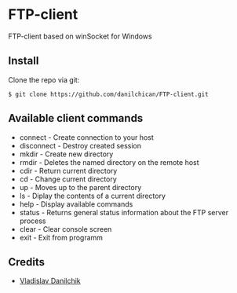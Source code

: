 # FTP-client
FTP-client based on winSocket for Windows

## Install
Clone the repo via git:
```
$ git clone https://github.com/danilchican/FTP-client.git
```

## Available client commands
* connect - Create connection to your host
* disconnect - Destroy created session
* mkdir - Create new directory
* rmdir - Deletes the named directory on the remote host
* cdir - Return current directory
* cd - Change current directory
* up - Moves up to the parent directory
* ls - Diplay the contents of a current directory
* help - Display available commands
* status - Returns general status information about the FTP server process
* clear - Clear console screen
* exit - Exit from programm

## Credits
* [Vladislav Danilchik](https://github.com/danilchican)
